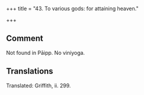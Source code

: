 +++
title = "43. To various gods: for attaining heaven."

+++
## Comment
Not found in Pāipp. No viniyoga.


## Translations
Translated: Griffith, ii. 299.
